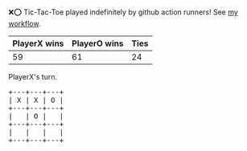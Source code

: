 :x::o: Tic-Tac-Toe played indefinitely by github action runners! See [my workflow](.github/workflows/play.yaml).

|PlayerX wins|PlayerO wins|Ties|
|-|-|-|
|59|61|24|

PlayerX's turn.

<pre>
+---+---+---+
| X | X | O |
+---+---+---+
|   | O |   |
+---+---+---+
|   |   |   |
+---+---+---+
</pre>